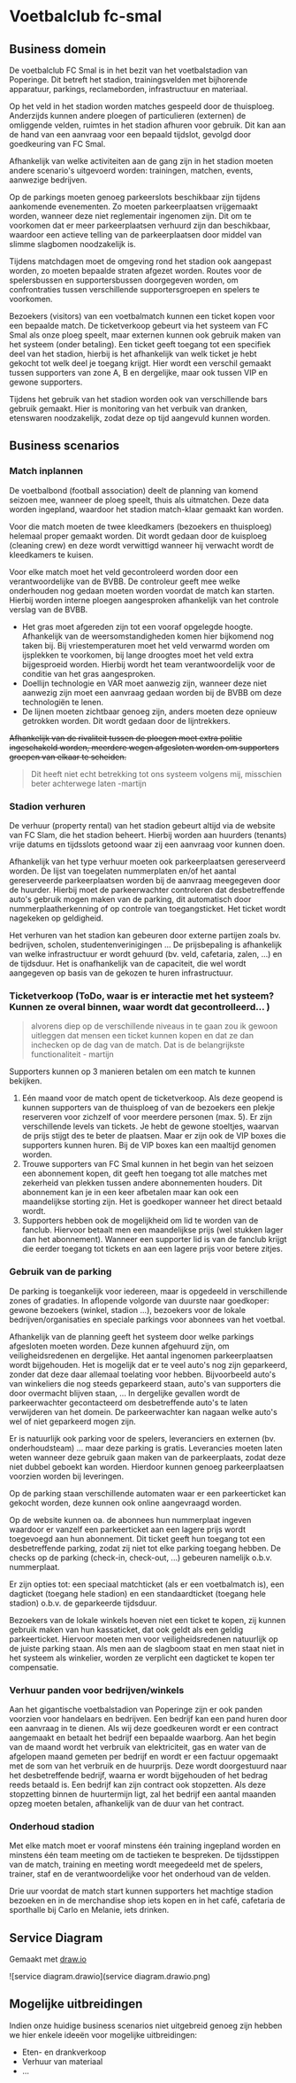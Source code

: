 # Voetbalclub fc-smal



## Business domein

De voetbalclub FC Smal is in het bezit van het voetbalstadion van Poperinge. Dit betreft het stadion, trainingsvelden met bijhorende apparatuur, parkings, reclameborden, infrastructuur en materiaal.

Op het veld in het stadion worden matches gespeeld door de thuisploeg. Anderzijds kunnen andere ploegen of particulieren (externen) de omliggende velden, ruimtes in het stadion afhuren voor gebruik. Dit kan aan de hand van een aanvraag voor een bepaald tijdslot, gevolgd door goedkeuring van FC Smal.

Afhankelijk van welke activiteiten aan de gang zijn in het stadion moeten andere scenario's uitgevoerd worden: trainingen, matchen, events, aanwezige bedrijven.

Op de parkings moeten genoeg parkeerslots beschikbaar zijn tijdens aankomende evenementen. Zo moeten parkeerplaatsen vrijgemaakt worden, wanneer deze niet reglementair ingenomen zijn. Dit om te voorkomen dat er meer parkeerplaatsen verhuurd zijn dan beschikbaar, waardoor een actieve telling van de parkeerplaatsen door middel van slimme slagbomen noodzakelijk is.

Tijdens matchdagen moet de omgeving rond het stadion ook aangepast worden, zo moeten bepaalde straten afgezet worden. Routes voor de spelersbussen en supportersbussen doorgegeven worden, om confrontraties tussen verschillende supportersgroepen en spelers te voorkomen.

Bezoekers (visitors) van een voetbalmatch kunnen een ticket kopen voor een bepaalde match. De ticketverkoop gebeurt via het systeem van FC Smal als onze ploeg speelt, maar externen kunnen ook gebruik maken van het systeem (onder betaling). Een ticket geeft toegang tot een specifiek deel van het stadion, hierbij is het afhankelijk van welk ticket je hebt gekocht tot welk deel je toegang krijgt. Hier wordt een verschil gemaakt tussen supporters van zone A, B en dergelijke, maar ook tussen VIP en gewone supporters.

Tijdens het gebruik van het stadion worden ook van verschillende bars gebruik gemaakt. Hier is monitoring van het verbuik van dranken, etenswaren noodzakelijk, zodat deze op tijd aangevuld kunnen worden.

## Business scenarios



### Match inplannen

De voetbalbond (football association) deelt de planning van komend seizoen mee, wanneer de ploeg speelt, thuis als uitmatchen. Deze data worden ingepland, waardoor het stadion match-klaar gemaakt kan worden. 

Voor die match moeten de twee kleedkamers (bezoekers en thuisploeg) helemaal proper gemaakt worden. Dit wordt gedaan door de kuisploeg (cleaning crew) en deze wordt verwittigd wanneer hij verwacht wordt de kleedkamers te kuisen.

Voor elke match moet het veld gecontroleerd worden door een verantwoordelijke van de BVBB. De controleur geeft mee welke onderhouden nog gedaan moeten worden voordat de match kan starten. Hierbij worden interne ploegen aangesproken afhankelijk van het controle verslag van de BVBB.

- Het gras moet afgereden zijn tot een vooraf opgelegde hoogte. Afhankelijk van de weersomstandigheden komen hier bijkomend nog taken bij. Bij vriestemperaturen moet het veld verwarmd worden om ijsplekken te voorkomen, bij lange droogtes moet het veld extra bijgesproeid worden. Hierbij wordt het team verantwoordelijk voor de conditie van het gras aangesproken.
- Doellijn technologie en VAR moet aanwezig zijn, wanneer deze niet aanwezig zijn moet een aanvraag gedaan worden bij de BVBB om deze technologiën te lenen.
- De lijnen moeten zichtbaar genoeg zijn, anders moeten deze opnieuw getrokken worden. Dit wordt gedaan door de lijntrekkers.

~~Afhankelijk van de rivaliteit tussen de ploegen moet extra politie ingeschakeld worden, meerdere wegen afgesloten worden om supporters groepen van elkaar te scheiden.~~ 

> Dit heeft niet echt betrekking tot ons systeem volgens mij, misschien beter achterwege laten -martijn

### Stadion verhuren

De verhuur (property rental) van het stadion gebeurt altijd via de website van FC Slam, die het stadion beheert. Hierbij worden aan huurders (tenants) vrije datums en tijdsslots getoond waar zij een aanvraag voor kunnen doen.

Afhankelijk van het type verhuur moeten ook parkeerplaatsen gereserveerd worden. De lijst van toegelaten nummerplaten en/of het aantal gereserveerde parkeerplaatsen worden bij de aanvraag meegegeven door de huurder. Hierbij moet de parkeerwachter controleren dat desbetreffende auto's gebruik mogen maken van de parking, dit automatisch door nummerplaatherkenning of op controle van toegangsticket. Het ticket wordt nagekeken op geldigheid. 

Het verhuren van het stadion kan gebeuren door externe partijen zoals bv. bedrijven, scholen, studentenverinigingen ... De prijsbepaling is afhankelijk van welke infrastructuur er wordt gehuurd (bv. veld, cafetaria, zalen, ...) en de tijdsduur. Het is onafhankelijk van de capaciteit, die wel wordt aangegeven op basis van de gekozen te huren infrastructuur.

### Ticketverkoop (ToDo, waar is er interactie met het systeem? Kunnen ze overal binnen, waar wordt dat gecontrolleerd... )

> alvorens diep op de verschillende niveaus in te gaan zou ik gewoon uitleggen dat mensen een ticket kunnen kopen en dat ze dan inchecken op de dag van de match. Dat is de belangrijkste functionaliteit - martijn

Supporters kunnen op 3 manieren betalen om een match te kunnen bekijken.

1. Eén maand voor de match opent de ticketverkoop. Als deze geopend is kunnen supporters van de thuisploeg of van de bezoekers een plekje reserveren voor zichzelf of voor meerdere personen (max. 5). Er zijn verschillende levels van tickets. Je hebt de gewone stoeltjes, waarvan de prijs stijgt des te beter de plaatsen. Maar er zijn ook de VIP boxes die supporters kunnen huren. Bij de VIP boxes kan een maaltijd genomen worden.
2. Trouwe supporters van FC Smal kunnen in het begin van het seizoen een abonnement kopen, dit geeft hen toegang tot alle matches met zekerheid van plekken tussen andere abonnementen houders. Dit abonnement kan je in een keer afbetalen maar kan ook een maandelijkse storting zijn. Het is goedkoper wanneer het direct betaald wordt.
3. Supporters hebben ook de mogelijkheid om lid te worden van de fanclub. Hiervoor betaalt men een maandelijkse prijs (wel stukken lager dan het abonnement). Wanneer een supporter lid is van de fanclub krijgt die eerder toegang tot tickets en aan een lagere prijs voor betere zitjes.

### Gebruik van de parking

De parking is toegankelijk voor iedereen, maar is opgedeeld in verschillende zones of gradaties. In aflopende volgorde van duurste naar goedkoper: gewone bezoekers (winkel, stadion ...), bezoekers voor de lokale bedrijven/organisaties en speciale parkings voor abonnees van het voetbal.

Afhankelijk van de planning geeft het systeem door welke parkings afgesloten moeten worden.  Deze kunnen afgehuurd zijn, om veiligheidsredenen en dergelijke. Het aantal ingenomen parkeerplaatsen wordt bijgehouden. Het is mogelijk dat er te veel auto's nog zijn geparkeerd, zonder dat deze daar allemaal toelating voor hebben. Bijvoorbeeld auto's van winkeliers die nog steeds geparkeerd staan, auto's van supporters die door overmacht blijven staan, ... In dergelijke gevallen wordt de parkeerwachter gecontacteerd om desbetreffende auto's te laten verwijderen van het domein. De parkeerwachter kan nagaan welke auto's wel of niet geparkeerd mogen zijn.

Er is natuurlijk ook parking voor de spelers, leveranciers  en externen (bv. onderhoudsteam) ... maar deze parking is gratis. Leverancies moeten laten weten wanneer deze gebruik gaan maken van de parkeerplaats, zodat deze niet dubbel geboekt kan worden. Hierdoor kunnen genoeg parkeerplaatsen voorzien worden bij leveringen.

Op de parking staan verschillende automaten waar er een parkeerticket kan gekocht worden, deze kunnen ook online aangevraagd worden.

Op de website kunnen oa. de abonnees hun nummerplaat ingeven waardoor er vanzelf een parkeerticket aan een lagere prijs wordt toegevoegd aan hun abonnement. Dit ticket geeft hun toegang tot een desbetreffende parking, zodat zij niet tot elke parking toegang hebben. De checks op de parking (check-in, check-out, ...) gebeuren namelijk o.b.v. nummerplaat.

Er zijn opties tot: een speciaal matchticket (als er een voetbalmatch is), een dagticket (toegang hele stadion) en een standaardticket (toegang hele stadion) o.b.v. de geparkeerde tijdsduur.

Bezoekers van de lokale winkels hoeven niet een ticket te kopen, zij kunnen gebruik maken van hun kassaticket, dat ook geldt als een geldig parkeerticket. Hiervoor moeten men voor veiligheidsredenen natuurlijk op de juiste parking staan. Als men aan de slagboom staat en men staat niet in het systeem als winkelier, worden ze verplicht een dagticket te kopen ter compensatie.

### Verhuur panden voor bedrijven/winkels

Aan het gigantische voetbalstadion van Poperinge zijn er ook panden voorzien voor handelaars en bedrijven. Een bedrijf kan een pand huren door een aanvraag in te dienen. Als wij deze goedkeuren wordt er een contract aangemaakt en betaalt het bedrijf een bepaalde waarborg.  Aan het begin van de maand wordt het verbruik van elektriciteit, gas en water van de afgelopen maand gemeten per bedrijf en wordt er een factuur opgemaakt met de som van het verbruik en de huurprijs. Deze wordt doorgestuurd naar het desbetreffende bedrijf, waarna er wordt bijgehouden of het bedrag reeds betaald is. Een bedrijf kan zijn contract ook stopzetten. Als deze stopzetting binnen de huurtermijn ligt, zal het bedrijf een aantal maanden opzeg moeten betalen, afhankelijk van de duur van het contract.

### Onderhoud stadion

Met elke match moet er vooraf minstens één training ingepland worden en minstens één team meeting om de tactieken te bespreken. De tijdsstippen van de match, training en meeting wordt meegedeeld met de spelers, trainer, staf en de verantwoordelijke voor het onderhoud van de velden.

Drie uur voordat de match start kunnen supporters het machtige stadion bezoeken en in de merchandise shop iets kopen en in het café, cafetaria de sporthalle bij Carlo en Melanie, iets drinken.



## Service Diagram

Gemaakt met [draw.io](draw.io)

![service diagram.drawio](service diagram.drawio.png)

## Mogelijke uitbreidingen

Indien onze huidige business scenarios niet uitgebreid genoeg zijn hebben we hier enkele ideeën voor mogelijke uitbreidingen:

* Eten- en drankverkoop
* Verhuur van materiaal
* ...
